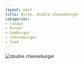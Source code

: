 ```yaml
---
layout: post
title: Byron, double cheeseburger
categories:
- london
- burger
- hamburger
- cheeseburger
- food
---
```

![double cheeseburger](http://farm4.staticflickr.com/3777/9223271213_6497cc69be_o.jpg)
